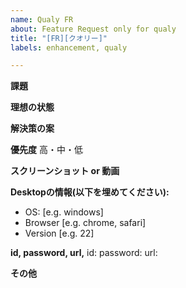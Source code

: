 ```yaml
---
name: Qualy FR
about: Feature Request only for qualy
title: "[FR][クオリー]"
labels: enhancement, qualy

---
```


**課題**

**理想の状態**

**解決策の案**

**優先度**
高・中・低

**スクリーンショット or 動画**

**Desktopの情報(以下を埋めてください):**
 - OS: [e.g. windows]
 - Browser [e.g. chrome, safari]
 - Version [e.g. 22]

**id, password, url,**
id: 
password: 
url: 

**その他**

